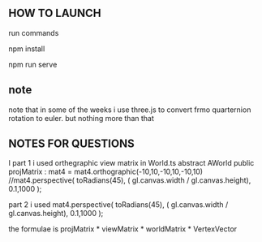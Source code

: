 ## HOW TO LAUNCH 

run commands 

npm install

npm run serve 


## note

note that in some of the weeks i use three.js to convert frmo quarternion rotation to euler. but nothing more than that 

## NOTES FOR QUESTIONS 

I part 1 i used orthegraphic view matrix in World.ts abstract AWorld
public projMatrix   : mat4 = mat4.orthographic(-10,10,-10,10,-10,10) //mat4.perspective( toRadians(45), ( gl.canvas.width / gl.canvas.height), 0.1,1000 );

part 2 i used 
mat4.perspective( toRadians(45), ( gl.canvas.width / gl.canvas.height), 0.1,1000 );

the formulae is  projMatrix * viewMatrix  * worldMatrix * VertexVector 